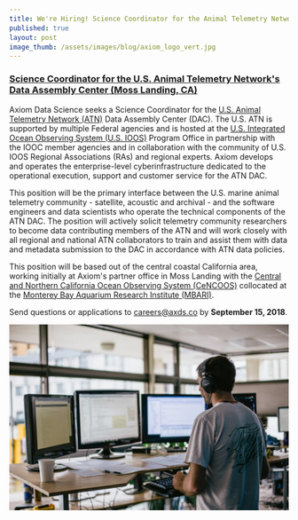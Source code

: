 ```yaml
---
title: We're Hiring! Science Coordinator for the Animal Telemetry Network
published: true
layout: post
image_thumb: /assets/images/blog/axiom_logo_vert.jpg
---
```


<h3><a target='_blank' href='/assets/positions/2018_Axiom_ATN DAC Science Coordinator.pdf'>Science Coordinator for the U.S. Animal Telemetry Network's Data Assembly Center (Moss Landing, CA)</a></h3>

<p>
Axiom Data Science seeks a Science Coordinator for the <a href="https://atn.ioos.us/">U.S. Animal Telemetry Network (ATN)</a> Data Assembly Center (DAC). The U.S. ATN is supported by multiple Federal agencies and is hosted at the <a href="https://ioos.noaa.gov/">U.S. Integrated Ocean Observing System (U.S. IOOS)</a> Program Office in partnership with the IOOC member agencies and in collaboration with the community of U.S. IOOS Regional Associations (RAs) and regional experts. Axiom develops and operates the enterprise-level cyberinfrastructure dedicated to the operational execution, support and customer service for the ATN DAC. 
</p>

<p>
This position will be the primary interface between the U.S. marine animal telemetry community - satellite, acoustic and archival - and the software engineers and data scientists who operate the technical components of the ATN DAC.  The position will actively solicit telemetry community researchers to become data contributing members of the ATN and will work closely with all regional and national ATN collaborators to train and assist them with data and metadata submission to the DAC in accordance with ATN data policies. 
</p>

<p>
This position will be based out of the central coastal California area, working initially at Axiom's partner office in Moss Landing with the <a href="https://www.cencoos.org/">Central and Northern California Ocean Observing System (CeNCOOS)</a> collocated at the <a href="https://www.mbari.org/">Monterey Bay Aquarium Research Institute (MBARI)</a>.
       </p>
<p>
Send questions or applications to <a href="mailto:careers@axds.co">careers@axds.co</a> by <strong>September 15, 2018</strong>.
</p>


<img src="/assets/images/jobs/life1.jpg" class="img-responsive center-block"/>
